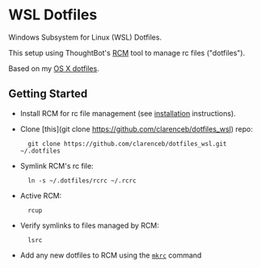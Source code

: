 WSL Dotfiles
============

Windows Subsystem for Linux (WSL) Dotfiles.

This setup using ThoughtBot's [RCM](https://github.com/thoughtbot/rcm) tool to manage rc files ("dotfiles").

Based on my [OS X dotfiles](https://github.com/clarenceb/dotfiles_osx).

Getting Started
---------------

* Install RCM for rc file management (see [installation](https://github.com/thoughtbot/rcm#installation) instructions).
* Clone [this](git clone https://github.com/clarenceb/dotfiles_wsl) repo:

        git clone https://github.com/clarenceb/dotfiles_wsl.git ~/.dotfiles
* Symlink RCM's rc file:

        ln -s ~/.dotfiles/rcrc ~/.rcrc
* Active RCM:

        rcup

* Verify symlinks to files managed by RCM:

        lsrc

* Add any new dotfiles to RCM using the [`mkrc`](houghtbot.github.io/rcm/mkrc.1.html) command
